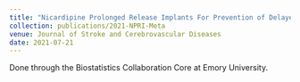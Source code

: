```yaml
---
title: "Nicardipine Prolonged Release Implants For Prevention of Delayed Cerebral Ischemia After Aneurysmal Subarachnoid Hemorrhage: A meta-analysis"
collection: publications/2021-NPRI-Meta
venue: Journal of Stroke and Cerebrovascular Diseases
date: 2021-07-21
---
```


Done through the Biostatistics Collaboration Core at Emory University.
